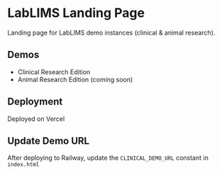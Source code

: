 # LabLIMS Landing Page

Landing page for LabLIMS demo instances (clinical & animal research).

## Demos
- Clinical Research Edition
- Animal Research Edition (coming soon)

## Deployment
Deployed on Vercel

## Update Demo URL
After deploying to Railway, update the `CLINICAL_DEMO_URL` constant in `index.html`
